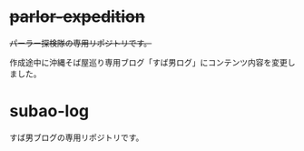 # ~~parlor-expedition~~
~~パーラー探検隊の専用リポジトリです。~~

作成途中に沖縄そば屋巡り専用ブログ「すば男ログ」にコンテンツ内容を変更しました。

# subao-log
すば男ブログの専用リポジトリです。

